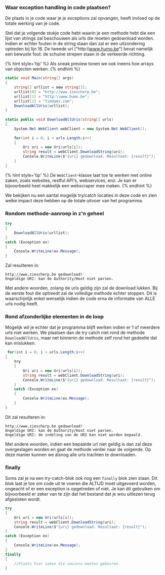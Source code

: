 ### Waar exception handling in code plaatsen?

De plaats in je code waar je je exceptions zal opvangen, heeft invloed op de totale werking van je code. 

Stel dat je volgende stukje code hebt waarin je een methode hebt die een lijst van strings zal beschouwen als urls die moeten gedownload worden.  Indien er echter fouten in de string staan dan zal er een uitzondering optreden bij lijn 16. De tweede url ("http:\\\\www.humo.be") bevat namelijk een bewuste fout: de schuine strepen staan in de verkeerde richting.

{% hint style='tip' %}
Als sneak preview tonen we ook ineens hoe arrays van objecten werken.
{% endhint %}


```csharp
static void Main(string[] args)
{
    string[] urllist = new string[3];
    urllist[0] = "http://www.ziescherp.be";
    urllist[1] = "http:\\www.humo.be";
    urllist[2] = "timdams.com";
    DownloadAllUris(urllist);
}
 
static public void DownloadAllUris(string[] urls)
{
    System.Net.WebClient webClient = new System.Net.WebClient();
 
    for(int i = 0; i < urls.Length;i++)
    {
        Uri uri = new Uri(urls[i]);
        string result = webClient.DownloadString(uri);
        Console.WriteLine($"{uri} gedownload. Resultaat: {result}");
    }
}
```

{% hint style='tip' %}
De ``WebClient``-klasse laat toe te werken met online zaken, zoals websites, restful API's, webservices, enz. Je kan er bijvoorbeeld heel makkelijk een webscraper mee maken.
{% endhint %}


We bekijken nu een aantal mogelijk try/catch locaties in deze code en zien welke impact deze hebben op de totale uitvoer van het programma.

### Rondom methode-aanroep in z'n geheel

```csharp
try
{
    DownloadAllUris(urllist);
}
catch (Exception ex)
{
    Console.WriteLine(ex.Message);
}
```

Zal resulteren in:


```text
http://www.ziescherp.be gedownload!
Ongeldige URI: kan de Authority/Host niet parsen.
```

Met andere woorden, zolang de urls geldig zijn zal de download lukken. Bij de eerste fout die optreedt zal de volledige methode echter stoppen. Dit is waarschijnlijk enkel wenselijk indien de code erna de informatie van ALLE urls nodig heeft.

### Rond afzonderlijke elementen in de loop

Mogelijk wil je echter dat je programma blijft werken indien er 1 of meerdere urls niet werken. We plaatsen dan de try catch niet rond de methode ``DownloadAllUris``, maar net binnenin de methode zelf rond het gedeelte dat kan mislukken:

```csharp
 for(int i = 0; i < urls.Length;i++)
{
    try
    {
        Uri uri = new Uri(urls[i]);
        string result = webClient.DownloadString(uri);
        Console.WriteLine($"{uri} gedownload. Resultaat: {result}");
    }
    catch (Exception ex)
    {
        Console.WriteLine(ex.Message);
    }
}
```

Dit zal resulteren in:


```text
http://www.ziescherp.be gedownload!
Ongeldige URI: kan de Authority/Host niet parsen.
Ongeldige URI: de indeling van de URI kan niet worden bepaald.
```

Met andere woorden, indien een bepaalde url niet geldig is dan zal deze overgeslagen worden en gaat de methode verder naar de volgende. Op deze manier kunnen we alsnog alle urls trachten te downloaden.



### finally 
Soms zal je na een try-catch-blok ook nog een ``finally`` blok zien staan. Dit blok laat je toe om code uit te voeren die ALTIJD moet uitgevoerd worden, ongeacht of er een exception is opgetreden of niet. Je kan dit gebruiken om bijvoorbeeld er zeker van te zijn dat het bestand dat je wou uitlezen terug afgesloten wordt.

```csharp
try
{
    Uri uri = new Uri(urls[i]);
    string result = webClient.DownloadString(uri);
    Console.WriteLine($"{uri} gedownload. Resultaat: {result}");
}
catch (Exception ex)
{
    Console.WriteLine(ex.Message);
}
finally
{
    //Plaats hier zaken die sowieso moeten gebeuren. 
}
```
